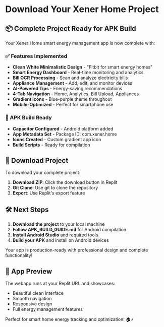 # Download Your Xener Home Project

## 📦 Complete Project Ready for APK Build

Your Xener Home smart energy management app is now complete with:

### ✅ Features Implemented
- **Clean White Minimalistic Design** - "Fitbit for smart energy homes"
- **Smart Energy Dashboard** - Real-time monitoring and analytics
- **Bill OCR Processing** - Scan and analyze electricity bills
- **Appliance Management** - Add, edit, and monitor devices
- **AI-Powered Tips** - Energy-saving recommendations
- **4-Tab Navigation** - Home, Analytics, Bill Upload, Appliances
- **Gradient Icons** - Blue-purple theme throughout
- **Mobile-Optimized** - Perfect for smartphone use

### 📱 APK Build Ready
- **Capacitor Configured** - Android platform added
- **App Metadata Set** - Package ID: com.xener.home
- **Icons Created** - Custom gradient app icon
- **Build Scripts** - Ready for compilation

## 🔗 Download Project

To download your complete project:

1. **Download ZIP**: Click the download button in Replit
2. **Git Clone**: Use git to clone the repository
3. **Export**: Use Replit's export feature

## 🛠️ Next Steps

1. **Download the project** to your local machine
2. **Follow APK_BUILD_GUIDE.md** for Android compilation
3. **Install Android Studio** and required tools
4. **Build your APK** and install on Android devices

Your app is production-ready with professional design and complete functionality!

## 📸 App Preview

The webapp runs at your Replit URL and showcases:
- Beautiful clean interface
- Smooth navigation
- Responsive design
- Full energy management features

Perfect for smart home energy tracking and optimization! 🏠⚡